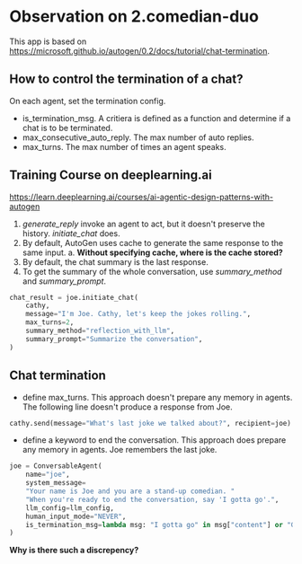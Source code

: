 # Observation on 2.comedian-duo

This app is based on <https://microsoft.github.io/autogen/0.2/docs/tutorial/chat-termination>.

## How to control the termination of a chat?

On each agent, set the termination config.

- is_termination_msg. A critiera is defined as a function and determine if a chat is to be terminated.
- max_consecutive_auto_reply. The max number of auto replies.
- max_turns. The max number of times an agent speaks.

## Training Course on deeplearning.ai

<https://learn.deeplearning.ai/courses/ai-agentic-design-patterns-with-autogen>

1. *generate_reply* invoke an agent to act, but it doesn't preserve the history. *initiate_chat* does.
2. By default, AutoGen uses cache to generate the same response to the same input. 
  a. **Without specifying cache, where is the cache stored?**
3. By default, the chat summary is the last response.
4. To get the summary of the whole conversation, use *summary_method* and *summary_prompt*.

```python
chat_result = joe.initiate_chat(
    cathy, 
    message="I'm Joe. Cathy, let's keep the jokes rolling.", 
    max_turns=2, 
    summary_method="reflection_with_llm",
    summary_prompt="Summarize the conversation",
)
```

## Chat termination

- define max_turns. This approach doesn't prepare any memory in agents. The following line doesn't produce a response from Joe.

```python
cathy.send(message="What's last joke we talked about?", recipient=joe)
```

- define a keyword to end the conversation. This approach does prepare any memory in agents. Joe remembers the last joke.

```python
joe = ConversableAgent(
    name="joe",
    system_message=
    "Your name is Joe and you are a stand-up comedian. "
    "When you're ready to end the conversation, say 'I gotta go'.",
    llm_config=llm_config,
    human_input_mode="NEVER",
    is_termination_msg=lambda msg: "I gotta go" in msg["content"] or "Goodbye" in msg["content"],
)
```

**Why is there such a discrepency?**
